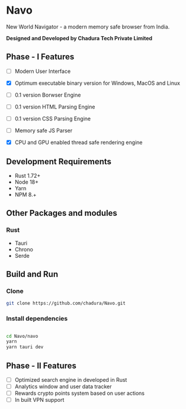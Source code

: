 # Navo
New World Navigator - a modern memory safe browser from India.


**Designed and Developed by Chadura Tech Private Limited**

## Phase - I Features

- [ ] Modern User Interface
- [x] Optimum executable binary version for Windows, MacOS and Linux
- [ ] 0.1 version Borwser Engine
- [ ] 0.1 version HTML Parsing Engine
- [ ] 0.1 version CSS Parsing  Engine
- [ ] Memory safe JS Parser
- [x] CPU and GPU enabled thread safe rendering engine


## Development Requirements 

- Rust 1.72+
- Node 18+
- Yarn
- NPM 8.+


## Other Packages and modules

### Rust
 - Tauri
 - Chrono
 - Serde


## Build and Run


### Clone 
```sh
git clone https://github.com/chadura/Navo.git
```

### Install dependencies
```sh

cd Navo/navo
yarn
yarn tauri dev
``` 	 

## Phase - II Features

- [ ] Optimized search engine in developed in Rust
- [ ] Analytics window and user data tracker
- [ ] Rewards crypto points system based on user actions
- [ ] In built VPN support
